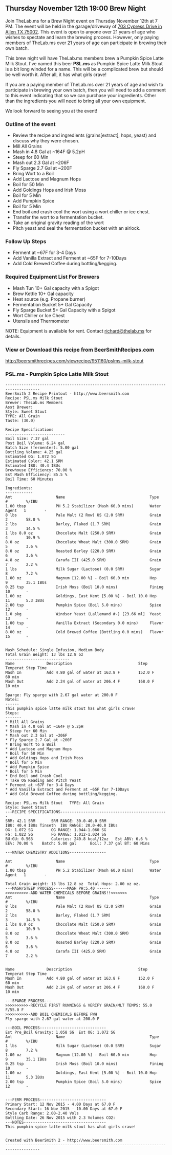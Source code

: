 Thursday November 12th 19:00 Brew Night
---------------------------------------

Join TheLab.ms for a Brew Night event on Thursday November 12th at 7 PM.
The event will be held in the garage/driveway of [703 Cypress Drive in
Allen TX 75002](https://goo.gl/maps/l7MTr). This event is open to anyone
over 21 years of age who wishes to spectate and learn the brewing
process. However, only paying members of TheLab.ms over 21 years of age
can participate in brewing their own batch.

This brew night will have TheLab.ms members brew a Pumpkin Spice Latte
Milk Stout. I've named this beer **PSL.ms** as Pumpkin Spice Latte Milk
Stout is a bit long winded for a name. This will be a complicated brew
but should be well worth it. After all, it has what girls crave!

If you are a paying member of TheLab.ms over 21 years of age and wish to
participate in brewing your own batch, then you will need to add a
comment to this event indicating that so we can purchase your
ingredients. Other than the ingredients you will need to bring all your
own equipment.

We look forward to seeing you at the event!

### Outline of the event

-   Review the recipe and ingredients (grains[extract], hops, yeast) and
    discuss why they were chosen.
-   Mill All Grains
-   Mash in 4.8 Gal at \~164F @ 5.2pH
-   Steep for 60 Min
-   Mash out 2.3 Gal at \~206F
-   Fly Sparge 2.7 Gal at \~200F
-   Bring Wort to a Boil
-   Add Lactose and Magnum Hops
-   Boil for 50 Min
-   Add Goldings Hops and Irish Moss
-   Boil for 5 Min
-   Add Pumpkin Spice
-   Boil for 5 Min
-   End boil and crash cool the wort using a wort chiller or ice chest.
-   Transfer the wort to a fermentation bucket.
-   Take an original gravity reading of the wort
-   Pitch yeast and seal the fermentation bucket with an airlock.

### Follow Up Steps

-   Ferment at \~67F for 3-4 Days
-   Add Vanilla Extract and Ferment at \~65F for 7-10Days
-   Add Cold Brewed Coffee during bottling/kegging.

### Required Equipment List For Brewers

-   Mash Tun 10+ Gal capacity with a Spigot
-   Brew Kettle 10+ Gal capacity
-   Heat source (e.g. Propane burner)
-   Fermentation Bucket 5+ Gal Capacity
-   Fly Sparge Bucket 5+ Gal Capacity with a Spigot
-   Wort Chiller or Ice Chest
-   Utensils and Thermometer

NOTE: Equipment is available for rent. Contact
[richard@thelab.ms](mailto://richard@thelab.ms) for details.

### View or Download this recipe from BeerSmithRecipes.com

[<http://beersmithrecipes.com/viewrecipe/951160/pslms-milk-stout>](http://beersmithrecipes.com/viewrecipe/951160/pslms-milk-stout)

### PSL.ms - Pumpkin Spice Latte Milk Stout

    -------------------------------------------------------------------------------------
    BeerSmith 2 Recipe Printout - http://www.beersmith.com
    Recipe: PSL.ms Milk Stout
    Brewer: TheLab.ms Members
    Asst Brewer: 
    Style: Sweet Stout
    TYPE: All Grain
    Taste: (30.0) 

    Recipe Specifications
    --------------------------
    Boil Size: 7.37 gal
    Post Boil Volume: 6.24 gal
    Batch Size (fermenter): 5.00 gal   
    Bottling Volume: 4.25 gal
    Estimated OG: 1.072 SG
    Estimated Color: 42.1 SRM
    Estimated IBU: 40.4 IBUs
    Brewhouse Efficiency: 70.00 %
    Est Mash Efficiency: 85.5 %
    Boil Time: 60 Minutes

    Ingredients:
    ------------
    Amt                   Name                                     Type          #        %/IBU         
    1.00 tbsp             PH 5.2 Stabilizer (Mash 60.0 mins)       Water Agent   1        -             
    8 lbs                 Pale Malt (2 Row) US (2.0 SRM)           Grain         2        58.0 %        
    2 lbs                 Barley, Flaked (1.7 SRM)                 Grain         3        14.5 %        
    1 lbs 8.0 oz          Chocolate Malt (250.0 SRM)               Grain         4        10.9 %        
    8.0 oz                Chocolate Wheat Malt (300.0 SRM)         Grain         5        3.6 %         
    8.0 oz                Roasted Barley (220.0 SRM)               Grain         6        3.6 %         
    4.8 oz                Carafa III (425.0 SRM)                   Grain         7        2.2 %         
    1 lbs                 Milk Sugar (Lactose) (0.0 SRM)           Sugar         8        7.2 %         
    1.00 oz               Magnum [12.00 %] - Boil 60.0 min         Hop           9        35.1 IBUs     
    0.25 tsp              Irish Moss (Boil 10.0 mins)              Fining        10       -             
    1.00 oz               Goldings, East Kent [5.00 %] - Boil 10.0 Hop           11       5.3 IBUs      
    2.00 tsp              Pumpkin Spice (Boil 5.0 mins)            Spice         12       -             
    1.0 pkg               Windsor Yeast (Lallemand #-) [23.66 ml]  Yeast         13       -             
    1.00 tsp              Vanilla Extract (Secondary 0.0 mins)     Flavor        14       -             
    8.00 oz               Cold Brewed Coffee (Bottling 0.0 mins)   Flavor        15       -             


    Mash Schedule: Single Infusion, Medium Body
    Total Grain Weight: 13 lbs 12.8 oz
    ----------------------------
    Name              Description                             Step Temperat Step Time     
    Mash In           Add 4.80 gal of water at 163.8 F        152.0 F       60 min        
    Mash Out          Add 2.24 gal of water at 206.4 F        168.0 F       10 min        

    Sparge: Fly sparge with 2.67 gal water at 200.0 F
    Notes:
    ------
    This pumpkin spice latte milk stout has what girls crave!  
    Steps:
    -------
    * Mill All Grains
    * Mash in 4.8 Gal at ~164F @ 5.2pH
    * Steep for 60 Min
    * Mash out 2.3 Gal at ~206F
    * Fly Sparge 2.7 Gal at ~200F
    * Bring Wort to a Boil
    * Add Lactose and Magnum Hops
    * Boil for 50 Min
    * Add Goldings Hops and Irish Moss
    * Boil for 5 Min
    * Add Pumpkin Spice
    * Boil for 5 Min
    * End Boil and Crash Cool
    * Take OG Reading and Pitch Yeast
    * Ferment at ~67F for 3-4 Days
    * Add Vanilla Extract and Ferment at ~65F for 7-10Days
    * Add Cold Brewed Coffee during bottling/kegging.

    Recipe: PSL.ms Milk Stout   TYPE: All Grain
    Style: Sweet Stout
    ---RECIPE SPECIFICATIONS-----------------------------------------------
    SRM: 42.1 SRM       SRM RANGE: 30.0-40.0 SRM
    IBU: 40.4 IBUs Tinseth  IBU RANGE: 20.0-40.0 IBUs
    OG: 1.072 SG        OG RANGE: 1.044-1.060 SG
    FG: 1.022 SG        FG RANGE: 1.012-1.024 SG
    BU:GU: 0.563        Calories: 240.8 kcal/12oz   Est ABV: 6.6 %      
    EE%: 70.00 %    Batch: 5.00 gal      Boil: 7.37 gal BT: 60 Mins

    ---WATER CHEMISTRY ADDITIONS----------------

    Amt                   Name                                     Type          #        %/IBU         
    1.00 tbsp             PH 5.2 Stabilizer (Mash 60.0 mins)       Water Agent   1        -             

    Total Grain Weight: 13 lbs 12.8 oz  Total Hops: 2.00 oz oz.
    ---MASH/STEEP PROCESS------MASH PH:5.40 ------
    >>>>>>>>>>-ADD WATER CHEMICALS BEFORE GRAINS!!<<<<<<<
    Amt                   Name                                     Type          #        %/IBU         
    8 lbs                 Pale Malt (2 Row) US (2.0 SRM)           Grain         2        58.0 %        
    2 lbs                 Barley, Flaked (1.7 SRM)                 Grain         3        14.5 %        
    1 lbs 8.0 oz          Chocolate Malt (250.0 SRM)               Grain         4        10.9 %        
    8.0 oz                Chocolate Wheat Malt (300.0 SRM)         Grain         5        3.6 %         
    8.0 oz                Roasted Barley (220.0 SRM)               Grain         6        3.6 %         
    4.8 oz                Carafa III (425.0 SRM)                   Grain         7        2.2 %         


    Name              Description                             Step Temperat Step Time     
    Mash In           Add 4.80 gal of water at 163.8 F        152.0 F       60 min        
    Mash Out          Add 2.24 gal of water at 206.4 F        168.0 F       10 min        

    ---SPARGE PROCESS---
    >>>>>>>>>>-RECYCLE FIRST RUNNINGS & VERIFY GRAIN/MLT TEMPS: 55.0 F/55.0 F
    >>>>>>>>>>-ADD BOIL CHEMICALS BEFORE FWH
    Fly sparge with 2.67 gal water at 200.0 F

    ---BOIL PROCESS-----------------------------
    Est Pre_Boil Gravity: 1.058 SG  Est OG: 1.072 SG
    Amt                   Name                                     Type          #        %/IBU         
    1 lbs                 Milk Sugar (Lactose) (0.0 SRM)           Sugar         8        7.2 %         
    1.00 oz               Magnum [12.00 %] - Boil 60.0 min         Hop           9        35.1 IBUs     
    0.25 tsp              Irish Moss (Boil 10.0 mins)              Fining        10       -             
    1.00 oz               Goldings, East Kent [5.00 %] - Boil 10.0 Hop           11       5.3 IBUs      
    2.00 tsp              Pumpkin Spice (Boil 5.0 mins)            Spice         12       -             


    ---FERM PROCESS-----------------------------
    Primary Start: 12 Nov 2015 - 4.00 Days at 67.0 F
    Secondary Start: 16 Nov 2015 - 10.00 Days at 67.0 F
    Style Carb Range: 2.00-2.40 Vols
    Bottling Date: 26 Nov 2015 with 2.3 Volumes CO2: 
    ---NOTES------------------------------------
    This pumpkin spice latte milk stout has what girls crave!  


    Created with BeerSmith 2 - http://www.beersmith.com
    -------------------------------------------------------------------------------------
